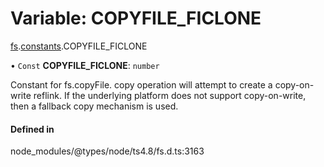 # Variable: COPYFILE\_FICLONE

[fs](../modules/fs.md).[constants](../modules/fs.constants.md).COPYFILE_FICLONE

• `Const` **COPYFILE\_FICLONE**: `number`

Constant for fs.copyFile. copy operation will attempt to create a copy-on-write reflink.
If the underlying platform does not support copy-on-write, then a fallback copy mechanism is used.

#### Defined in

node_modules/@types/node/ts4.8/fs.d.ts:3163

